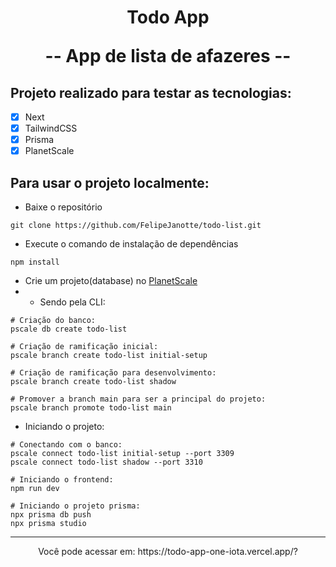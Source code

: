 <h1 align="center">
  Todo App
  <p>-- App de lista de afazeres --</p>
</h1>

## Projeto realizado para testar as tecnologias:
- [x] Next
- [x] TailwindCSS
- [x] Prisma
- [x] PlanetScale

## Para usar o projeto localmente:
- Baixe o repositório
```shell
git clone https://github.com/FelipeJanotte/todo-list.git
```
- Execute o comando de instalação de dependências
```shell
npm install
```

- Crie um projeto(database) no [PlanetScale](https://planetscale.com/)
- - Sendo pela CLI:
```shell
# Criação do banco:
pscale db create todo-list

# Criação de ramificação inicial:
pscale branch create todo-list initial-setup

# Criação de ramificação para desenvolvimento:
pscale branch create todo-list shadow

# Promover a branch main para ser a principal do projeto:
pscale branch promote todo-list main
```

- Iniciando o projeto: 
```shell
# Conectando com o banco: 
pscale connect todo-list initial-setup --port 3309
pscale connect todo-list shadow --port 3310

# Iniciando o frontend:
npm run dev

# Iniciando o projeto prisma:
npx prisma db push
npx prisma studio

```
---
<footer align="center">
Você pode acessar em: https://todo-app-one-iota.vercel.app/?
</footer>
